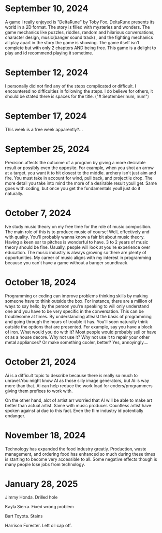 # September 10, 2024
A game I really enjoyed is "DeltaRune" by Toby Fox. DeltaRune presents its world in a 2D format. The story is filled with mysteries and wonders. The game mechanics like puzzles, riddles, random and hilarious conversations, character design, music(banger sound track) , and the fighting mechanics all play apart in the story the game is showing. The game itself isn't complete but with only 2 chapters AND being free. This game is a delight to play and id recommend playing it sometime. 
 
# September 12, 2024
I personally did not find any of the steps complicated or difficult. I encountered no difficulties in following the steps. I do believe for others, it should be stated there is spaces for the title. ("# September num, num")

# September 17, 2024
This week is a free week apparently?...

# September 25, 2024
Precision affects the outcome of a program by giving a more desirable result or possibly even the opposite. For example, when you shot an arrow at a target, you want it to hit closest to the middle. archery isn't just aim and fire. You must take in account for wind, pull back, and projectile drop. The more detail you take into mind the more of a desirable result youll get. Same goes with coding, but once you get the fundamentals youll just do it naturally. 

# October 7, 2024
Ive study music theory on my free time for the role of music composition. The main role of this is to produce music of course! Well, effectively and with quality. You'll probably wanna know a fair bit about music theory. Having a keen ear to pitches is wonderful to have. 3 to 2 years of music theory should be fine. Usually, people will look at you're experience over education. The music industry is always growing so there are plenty of opportunities. My career of music aligns with my interest in programming because you can't have a game without a banger soundtrack.

# October 18, 2024
Programming or coding can improve problems thinking skills by making someone have to think outside the box. For instance, there are a million of ways to say hello, by the person you're speaking to will only understand one and you have to be very specific in the conversation. This can be troublesome at times.
By understanding atleast the basis of programming and going through the hours of trouble it has. You'll soon naturally think outside the options that are presented. For example, say you have a block of iron. What would you do with it? Most people would probably sell or have ot as a house decore. Why not use it? Why not use it to repair your other metal appliances? Or make something cooler, better? 
Yes, annoyingly....

# October 21, 2024
Ai is a difficult topic to describe because there is really so much to unravel.You might know AI as those silly image generators, but Ai is way more than that. Ai can help reduce the work load for coders/programmers giving them prefixes to work with. 

On the other hand, alot of artist arr worried that AI will be able to make art better than actual artist. Same with music producer. Countless artist have spoken against ai due to this fact. Even the flim industry id potentially endanger.

# November 18, 2024
Technology has expanded the food industry greatly. Production, waste management, and ordering food has enhanced so much during these times is starting to become very accessible to all. Some negative effects though is many people lose jobs from technology. 

# January 28, 2025

Jimmy    Honda. Drilled hole

Kayla    Sierra. Fixed wrong problem

Bart     Toyota.  Stains

Harrison  Forester. Left oil cap off. 
